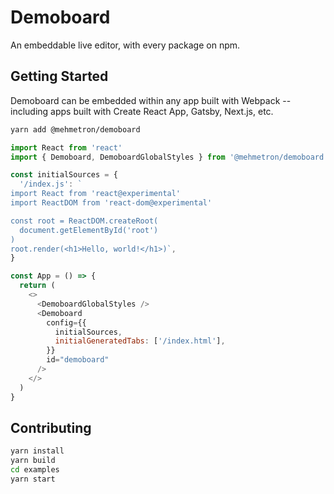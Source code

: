 Demoboard
=========

An embeddable live editor, with every package on npm.


Getting Started
---------------

Demoboard can be embedded within any app built with Webpack -- including apps built with Create React App, Gatsby, Next.js, etc.

```bash
yarn add @mehmetron/demoboard
```

```js
import React from 'react'
import { Demoboard, DemoboardGlobalStyles } from '@mehmetron/demoboard'

const initialSources = {
  '/index.js': `
import React from 'react@experimental'
import ReactDOM from 'react-dom@experimental'

const root = ReactDOM.createRoot(
  document.getElementById('root')
)
root.render(<h1>Hello, world!</h1>)`,
}

const App = () => {
  return (
    <>
      <DemoboardGlobalStyles />
      <Demoboard
        config={{
          initialSources,
          initialGeneratedTabs: ['/index.html'],
        }}
        id="demoboard"
      />
    </>
  )
}
```



Contributing
------------

```bash
yarn install
yarn build
cd examples
yarn start
```